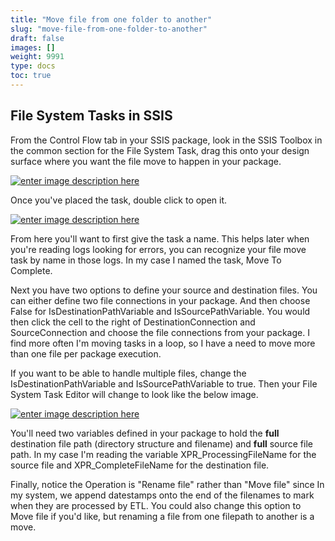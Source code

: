 ```yaml
---
title: "Move file from one folder to another"
slug: "move-file-from-one-folder-to-another"
draft: false
images: []
weight: 9991
type: docs
toc: true
---
```


## File System Tasks in SSIS
From the Control Flow tab in your SSIS package, look in the SSIS Toolbox in the common section for the File System Task, drag this onto your design surface where you want the file move to happen in your package.

[![enter image description here][1]][1]

Once you've placed the task, double click to open it.

[![enter image description here][3]][3]

From here you'll want to first give the task a name. This helps later when you're reading logs looking for errors, you can recognize your file move task by name in those logs. In my case I named the task, Move To Complete.  

Next you have two options to define your source and destination files.  You can either define two file connections in your package.  And then choose False for IsDestinationPathVariable and IsSourcePathVariable.  You would then click the cell to the right of DestinationConnection and SourceConnection and choose the file connections from your package.  I find more often I'm moving tasks in a loop, so I have a need to move more than one file per package execution.

If you want to be able to handle multiple files, change the IsDestinationPathVariable and IsSourcePathVariable to true. Then your File System Task Editor will change to look like the below image.

[![enter image description here][2]][2]

You'll need two variables defined in your package to hold the **full** destination file path (directory structure and filename) and **full** source file path.  In my case I'm reading the variable XPR_ProcessingFileName for the source file and XPR_CompleteFileName for the destination file.

Finally, notice the Operation is "Rename file" rather than "Move file" since In my system, we append datestamps onto the end of the filenames to mark when they are processed by ETL.  You could also change this option to Move file if you'd like, but renaming a file from one filepath to another is a move. 

  [1]: http://i.stack.imgur.com/6bVzI.png
  [2]: http://i.stack.imgur.com/P9ClS.png
  [3]: http://i.stack.imgur.com/gMJqu.png

